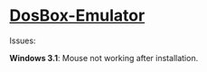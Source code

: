 # [DosBox-Emulator](https://overdueweevil2-org.github.io/DosBox-Emulator#EmulatorZ)

Issues:

**Windows 3.1**: Mouse not working after installation.
